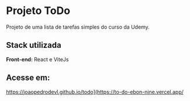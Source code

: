 # Projeto ToDo

Projeto de uma lista de tarefas simples do curso da Udemy.

## Stack utilizada

**Front-end:** React e ViteJs

## Acesse em:
https://joaopedrodevl.github.io/todo](https://to-do-ebon-nine.vercel.app/

